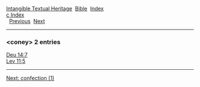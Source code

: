 [Intangible Textual Heritage](../../index)  [Bible](../index) 
[Index](index)   
[c Index](_c_)  
  [Previous](c02424)  [Next](c02426) 

------------------------------------------------------------------------

### &lt;coney&gt; 2 entries

[Deu 14:7](../kjv/deu014.htm#007)  
[Lev 11:5](../kjv/lev011.htm#005)  

------------------------------------------------------------------------

[Next: confection (1)](c02426)
